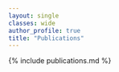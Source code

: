```yaml
---
layout: single
classes: wide
author_profile: true
title: "Publications"
---
```


{% include publications.md %}
